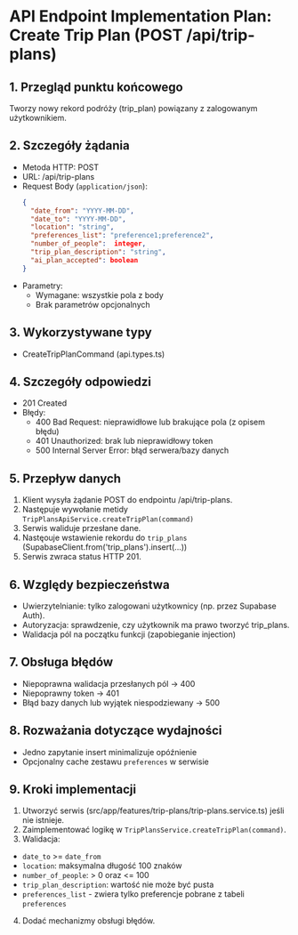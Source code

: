 # API Endpoint Implementation Plan: Create Trip Plan (POST /api/trip-plans)

## 1. Przegląd punktu końcowego
Tworzy nowy rekord podróży (trip_plan) powiązany z zalogowanym użytkownikiem.

## 2. Szczegóły żądania
- Metoda HTTP: POST
- URL: /api/trip-plans
- Request Body (`application/json`):
  ```json
  {
    "date_from": "YYYY-MM-DD",
    "date_to": "YYYY-MM-DD",
    "location": "string",
    "preferences_list": "preference1;preference2",
    "number_of_people":  integer,
    "trip_plan_description": "string",
    "ai_plan_accepted": boolean
  }
  ```
- Parametry:
  - Wymagane: wszystkie pola z body
  - Brak parametrów opcjonalnych

## 3. Wykorzystywane typy
- CreateTripPlanCommand (api.types.ts)

## 4. Szczegóły odpowiedzi
- 201 Created
- Błędy:
  - 400 Bad Request: nieprawidłowe lub brakujące pola (z opisem błędu)
  - 401 Unauthorized: brak lub nieprawidłowy token
  - 500 Internal Server Error: błąd serwera/bazy danych

## 5. Przepływ danych
1. Klient wysyła żądanie POST do endpointu /api/trip-plans.
2. Następuje wywołanie metidy `TripPlansApiService.createTripPlan(command)`
3. Serwis waliduje przesłane dane.
4. Nastęouje wstawienie rekordu do `trip_plans` (SupabaseClient.from('trip_plans').insert(...))
4. Serwis zwraca status HTTP 201.

## 6. Względy bezpieczeństwa
- Uwierzytelnianie: tylko zalogowani użytkownicy (np. przez Supabase Auth).
- Autoryzacja: sprawdzenie, czy użytkownik ma prawo tworzyć trip_plans.
- Walidacja pól na początku funkcji (zapobieganie injection)

## 7. Obsługa błędów
- Niepoprawna walidacja przesłanych pól → 400
- Niepoprawny token → 401
- Błąd bazy danych lub wyjątek niespodziewany → 500

## 8. Rozważania dotyczące wydajności
- Jedno zapytanie insert minimalizuje opóźnienie
- Opcjonalny cache zestawu `preferences` w serwisie

## 9. Kroki implementacji
1. Utworzyć serwis (src/app/features/trip-plans/trip-plans.service.ts) jeśli nie istnieje.
2. Zaimplementować logikę w `TripPlansService.createTripPlan(command)`.
3. Walidacja:
  - `date_to` >= `date_from`
  - `location`: maksymalna długość 100 znaków
  - `number_of_people`: > 0 oraz <= 100
  - `trip_plan_description`: wartość nie może być pusta
  - `preferences_list` - zwiera tylko preferencje pobrane z tabeli `preferences`
4. Dodać mechanizmy obsługi błędów.